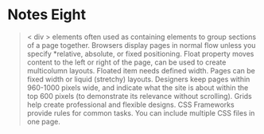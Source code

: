 # Notes Eight

> < div > elements often used as containing elements to group sections of a page together. Browsers display pages in normal flow unless you specify *relative, absolute, or fixed positioning. Float property moves content to the left or right of the page, can be used to create multicolumn layouts. Floated item needs defined width. Pages can be fixed width or liquid (stretchy) layouts. Designers keep pages within 960-1000 pixels wide, and indicate what the site is about within the top 600 pixels (to demonstrate its relevance without scrolling). Grids help create professional and flexible designs. CSS Frameworks provide rules for common tasks. You can include multiple CSS files in one page.